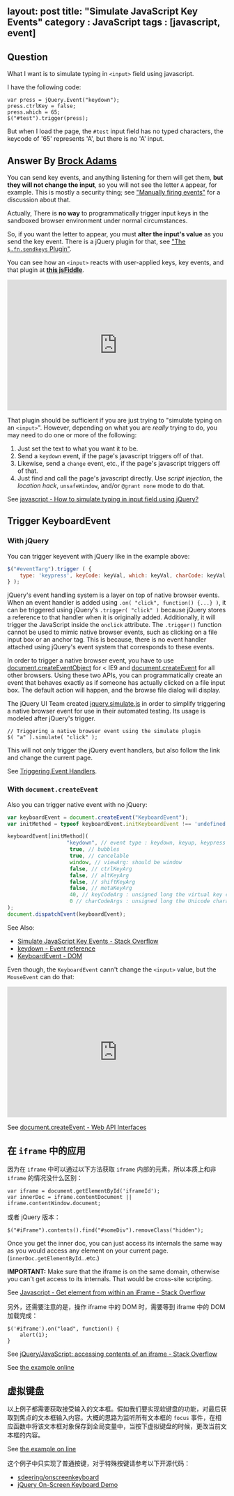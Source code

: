 layout: post
title: "Simulate JavaScript Key Events"
category : JavaScript
tags : [javascript, event]
---

## Question

What I want is to simulate typing in `<input>` field using javascript.

I have the following code:

```
var press = jQuery.Event("keydown");
press.ctrlKey = false;
press.which = 65;
$("#test").trigger(press);
```

<!-- more -->

But when I load the page, the `#test` input field has no typed characters,  the keycode of '65' represents 'A', but there is no 'A' input.

## Answer By [Brock Adams](http://stackoverflow.com/users/331508/brock-adams)

You can send key events, and anything listening for them will get them, **but they will not change the input**, so you will not see the letter `A` appear, for example.  This is mostly a security thing; see ["Manually firing events"](http://www.howtocreate.co.uk/tutorials/javascript/domevents#domevld1) for a discussion about that.

Actually, There is __no way__ to programmatically trigger input keys in the sandboxed browser environment under normal circumstances.

So, if you want the letter to appear, you must __alter the input's value__ as you send the key event.  There is a jQuery plugin for that, see ["The `$.fn.sendkeys` Plugin"](http://bililite.com/blog/2011/01/23/improved-sendkeys/).

You can see how an `<input>` reacts with user-applied keys, key events, and that plugin at [**this jsFiddle**](http://jsfiddle.net/DxER9/).

<iframe width="100%" height="300" src="http://jsfiddle.net/DxER9/embedded/" allowfullscreen="allowfullscreen" frameborder="0"></iframe>

That plugin should be sufficient if you are just trying to "simulate typing on an `<input>`".  However, depending on what you are _really_ trying to do, you may need to do one or more of the following:

1.  Just set the text to what you want it to be.
2.  Send a `keydown` event, if the page's javascript triggers off of that.
3.  Likewise, send a `change` event, etc., if the page's javascript triggers off of that.
4.  Just find and call the page's javascript directly.  Use _script injection_, the _location hack_, `unsafeWindow`, and/or `@grant none` mode to do that.

See [javascript - How to simulate typing in input field using jQuery?](http://stackoverflow.com/questions/13944835/how-to-simulate-typing-in-input-field-using-jquery)

## Trigger KeyboardEvent

### With jQuery

You can trigger keyevent with jQuery like in the example above:

```js
$("#eventTarg").trigger ( {
    type: 'keypress', keyCode: keyVal, which: keyVal, charCode: keyVal
} );
```

jQuery's event handling system is a layer on top of native browser events. When an event handler is added using `.on( "click", function() {...} )`, it can be triggered using jQuery's `.trigger( "click" )` because jQuery stores a reference to that handler when it is originally added. Additionally, it will trigger the JavaScript inside the `onclick` attribute. The `.trigger()` function cannot be used to mimic native browser events, such as clicking on a file input box or an anchor tag. This is because, there is no event handler attached using jQuery's event system that corresponds to these events.

In order to trigger a native browser event, you have to use [document.createEventObject](http://msdn.microsoft.com/en-us/library/ie/ms536390%28v=vs.85%29.aspx) for < IE9 and  [document.createEvent](https://developer.mozilla.org/en/DOM/document.createEvent) for all other browsers.
Using these two APIs, you can programmatically create an event that behaves exactly as if someone has actually clicked on a file input box. The default action will happen, and the browse file dialog will display.

The jQuery UI Team created [jquery.simulate.js](https://github.com/eduardolundgren/jquery-simulate/blob/master/jquery.simulate.js) in order to simplify triggering a native browser event for use in their automated testing. Its usage is modeled after jQuery's trigger.

    // Triggering a native browser event using the simulate plugin
    $( "a" ).simulate( "click" );

This will not only trigger the jQuery event handlers, but also follow the link and change the current page.

See [Triggering Event Handlers](http://learn.jquery.com/events/triggering-event-handlers/).

### With `document.createEvent`

Also you can trigger native event with no jQuery:

```js
var keyboardEvent = document.createEvent("KeyboardEvent");
var initMethod = typeof keyboardEvent.initKeyboardEvent !== 'undefined' ? "initKeyboardEvent" : "initKeyEvent";

keyboardEvent[initMethod](
                   "keydown", // event type : keydown, keyup, keypress
                    true, // bubbles
                    true, // cancelable
                    window, // viewArg: should be window
                    false, // ctrlKeyArg
                    false, // altKeyArg
                    false, // shiftKeyArg
                    false, // metaKeyArg
                    40, // keyCodeArg : unsigned long the virtual key code, else 0
                    0 // charCodeArgs : unsigned long the Unicode character associated with the depressed key, else 0
);
document.dispatchEvent(keyboardEvent);
```

See Also:

- [Simulate JavaScript Key Events - Stack Overflow](http://stackoverflow.com/questions/596481/simulate-javascript-key-events)
- [keydown - Event reference](https://developer.mozilla.org/en-US/docs/Web/Events/keydown)
- [KeyboardEvent - DOM](https://developer.mozilla.org/zh-CN/docs/DOM/KeyboardEvent)

Even though, the `KeyboardEvent` cann't change the `<input>` value, but the `MouseEvent`  can do that:

<iframe width="100%" height="300" src="http://jsfiddle.net/feiqiang/9o9c0ccx/embedded/" allowfullscreen="allowfullscreen" frameborder="0"></iframe>

See [document.createEvent - Web API Interfaces](https://developer.mozilla.org/en-US/docs/Web/API/document.createEvent)

## 在 `iframe` 中的应用

因为在 `iframe` 中可以通过以下方法获取 `iframe` 内部的元素，所以本质上和非 `iframe` 的情况没什么区别：

    var iframe = document.getElementById('iframeId');
    var innerDoc = iframe.contentDocument || iframe.contentWindow.document;

或者 jQuery 版本：

    $("#iFrame").contents().find("#someDiv").removeClass("hidden");

Once you get the inner doc, you can just access its internals the same way as you would access any element on your current page. (`innerDoc.getElementById`...etc.)

**IMPORTANT:** Make sure that the iframe is on the same domain, otherwise you can't get access to its internals. That would be cross-site scripting.

See [Javascript - Get element from within an iFrame - Stack Overflow](http://stackoverflow.com/questions/1088544/javascript-get-element-from-within-an-iframe)

另外，还需要注意的是，操作 iframe 中的 DOM 时，需要等到 iframe 中的 DOM 加载完成：

    $('#iframe').on("load", function() {
        alert(1);
    }

See [jQuery/JavaScript: accessing contents of an iframe - Stack Overflow](http://stackoverflow.com/questions/364952/jquery-javascript-accessing-contents-of-an-iframe)

See [the example online](http://inching.org/examples/keyboard-event-simulate/index.html)

## 虚拟键盘

以上例子都需要获取接受输入的文本框。假如我们要实现软键盘的功能，对最后获取到焦点的文本框输入内容。大概的思路为监听所有文本框的 `focus` 事件，在相应函数中将该文本框对象保存到全局变量中，当按下虚拟键盘的时候，更改当前文本框的内容。

See [the example on line](/examples/vertual-keyboard/virtual-keyboard.html)

这个例子中只实现了普通按键，对于特殊按键请参考以下开源代码：

- [sdeering/onscreenkeyboard](https://github.com/sdeering/onscreenkeyboard)
- [jQuery On-Screen Keyboard Demo](http://www.jquery4u.com/demos/onscreenkeyboard/)